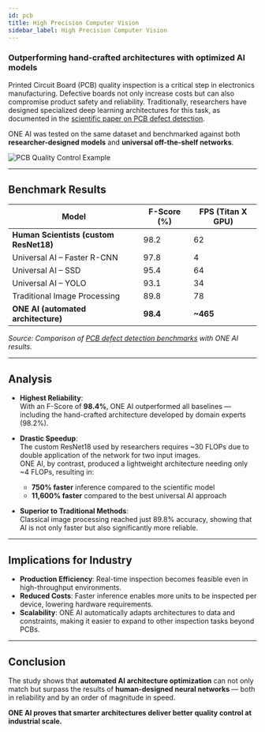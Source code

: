 ```yaml
---
id: pcb
title: High Precision Computer Vision
sidebar_label: High Precision Computer Vision
---
```


### Outperforming hand-crafted architectures with optimized AI models

Printed Circuit Board (PCB) quality inspection is a critical step in electronics manufacturing. Defective boards not only increase costs but can also compromise product safety and reliability. Traditionally, researchers have designed specialized deep learning architectures for this task, as documented in the [scientific paper on PCB defect detection](https://arxiv.org/pdf/1902.06197).  

ONE AI was tested on the same dataset and benchmarked against both **researcher-designed models** and **universal off-the-shelf networks**.  

<div style={{display: 'flex', justifyContent: 'center', margin: '20px 0'}}>
  <img src="/img/ai/one_ai_plugin/use_cases/pcb/pcb.png" alt="PCB Quality Control Example" style={{maxHeight: '350px', borderRadius: '8px'}} />
</div>

---

## Benchmark Results

| Model                               | F-Score (%) | FPS (Titan X GPU) |
|-------------------------------------|-------------|-------------------|
| **Human Scientists (custom ResNet18)** | 98.2         | 62                |
| Universal AI – Faster R-CNN         | 97.8         | 4                 |
| Universal AI – SSD                  | 95.4         | 64                |
| Universal AI – YOLO                 | 93.1         | 34                |
| Traditional Image Processing        | 89.8         | 78                |
| **ONE AI (automated architecture)** | **98.4**     | **~465**          |

*Source: Comparison of [PCB defect detection benchmarks](https://arxiv.org/pdf/1902.06197) with ONE AI results.*

---

## Analysis

- **Highest Reliability**:  
  With an F-Score of **98.4%**, ONE AI outperformed all baselines — including the hand-crafted architecture developed by domain experts (98.2%).  

- **Drastic Speedup**:  
  The custom ResNet18 used by researchers requires ~30 FLOPs due to double application of the network for two input images.  
  ONE AI, by contrast, produced a lightweight architecture needing only ~4 FLOPs, resulting in:  
  * **750% faster** inference compared to the scientific model  
  * **11,600% faster** compared to the best universal AI approach  

- **Superior to Traditional Methods**:  
  Classical image processing reached just 89.8% accuracy, showing that AI is not only faster but also significantly more reliable.  

---

## Implications for Industry

- **Production Efficiency**: Real-time inspection becomes feasible even in high-throughput environments.  
- **Reduced Costs**: Faster inference enables more units to be inspected per device, lowering hardware requirements.  
- **Scalability**: ONE AI automatically adapts architectures to data and constraints, making it easier to expand to other inspection tasks beyond PCBs.  

---

## Conclusion

The study shows that **automated AI architecture optimization** can not only match but surpass the results of **human-designed neural networks** — both in reliability and by an order of magnitude in speed.  

**ONE AI proves that smarter architectures deliver better quality control at industrial scale.**  
